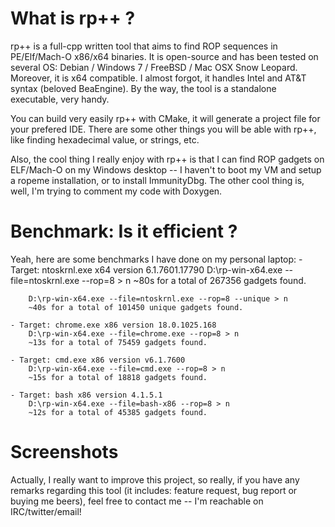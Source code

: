 What is rp++ ?
==============

rp++ is a full-cpp written tool that aims to find ROP sequences in PE/Elf/Mach-O x86/x64 binaries.
It is open-source and has been tested on several OS: Debian / Windows 7 / FreeBSD / Mac OSX Snow Leopard. Moreover, it is x64 compatible.
I almost forgot, it handles Intel and AT&T syntax (beloved BeaEngine).
By the way, the tool is a standalone executable, very handy.

You can build very easily rp++ with CMake, it will generate a project file for your prefered IDE.
There are some other things you will be able with rp++, like finding hexadecimal value, or strings, etc.

Also, the cool thing I really enjoy with rp++ is that I can find ROP gadgets on ELF/Mach-O on my Windows desktop -- I haven't to boot my VM and setup a ropeme installation, or to install ImmunityDbg.
The other cool thing is, well, I'm trying to comment my code with Doxygen.

Benchmark: Is it efficient ?
=================

Yeah, here are some benchmarks I have done on my personal laptop:
	- Target: ntoskrnl.exe x64 version 6.1.7601.17790
		D:\rp-win-x64.exe --file=ntoskrnl.exe --rop=8 > n
		~80s for a total of 267356 gadgets found.

		D:\rp-win-x64.exe --file=ntoskrnl.exe --rop=8 --unique > n
		~40s for a total of 101450 unique gadgets found.

	- Target: chrome.exe x86 version 18.0.1025.168
		D:\rp-win-x64.exe --file=chrome.exe --rop=8 > n
		~13s for a total of 75459 gadgets found.

	- Target: cmd.exe x86 version v6.1.7600
		D:\rp-win-x64.exe --file=cmd.exe --rop=8 > n
		~15s for a total of 18818 gadgets found.

	- Target: bash x86 version 4.1.5.1
		D:\rp-win-x64.exe --file=bash-x86 --rop=8 > n
		~12s for a total of 45385 gadgets found.


Screenshots
============


Actually, I really want to improve this project, so really, if you have any remarks regarding this tool (it includes: feature request, bug report or buying me beers), feel free to contact me -- I'm reachable on IRC/twitter/email!